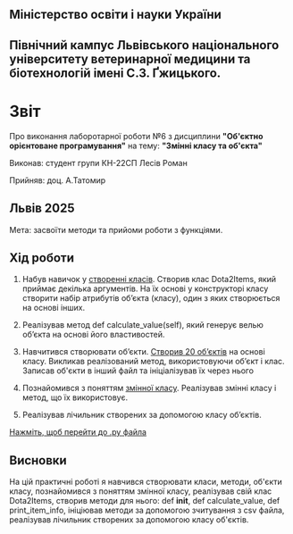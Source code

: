 ## Міністерство освіти і науки України

## Північний кампус Львівського національного університету ветеринарної медицини та біотехнологій імені С.З. Ґжицького.

# Звіт
Про виконання лаборотарної роботи №6 з дисциплини **"Об'єктно орієнтоване програмування"** на тему: **"Змінні класу та об'єкта"**

Виконав: студент групи КН-22СП Лесів Роман

Прийняв: доц. А.Татомир
## Львів 2025

Мета: засвоїти методи та прийоми роботи з функціями.


## Хід роботи

1. Набув навичок у [створенні класів](https://docs.python.org/uk/3.13/tutorial/classes.html). Створив клас Dota2Items, який приймає декілька аргументів. На їх основі у конструкторі класу створити набір атрибутів об’єкта (класу), один з яких створюється на основі інших.

2. Реалізував метод def calculate_value(self), який генерує велью об’єкта на основі його властивостей.

3. Навчитився створювати об’єкти. [Створив 20 об’єктів](items.csv) на основі класу. Викликав реалізований метод, використовуючи об’єкт і клас. Записав об'єкти в інший файл та ініціалізував їх через нього

4. Познайомився з поняттям [змінної класу](https://docs.python.org/uk/3.13/tutorial/classes.html#class-and-instance-variables). Реалізував змінні класу і метод, що їх використовує.

5. Реалізував лічильник створених за допомогою класу об’єктів.

[Нажміть, щоб перейти до .py файла](dota2items.py)


## Висновки  
На цій практичні роботі я навчився створювати класи, методи, об'єкти класу, познайомився з поняттям змінної класу, реалізував свій клас Dota2Items, створив методи для нього: def __init__,  def calculate_value, def print_item_info, ініціював методи за допомогою зчитування з csv файла, реалізував лічильник створених за допомогою класу об'єктів. 